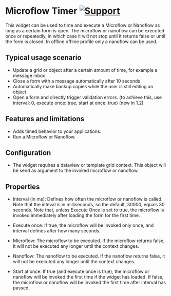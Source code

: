 # Microflow Timer [![Support](https://img.shields.io/badge/Mendix%20Support%3A-Platform-green.svg)](https://docs.mendix.com/community/app-store/app-store-content-support)

This widget can be used to time and execute a Microflow or Nanoflow as long as a certain form is open. The microflow or nanoflow can be executed once or repeatedly, in which case it will not stop until it returns false or until the form is closed. In offline offline profile only a nanoflow can be used.

## Typical usage scenario

* Update a grid or object after a certain amount of time, for example a message inbox
* Close a form with a message automatically after 10 seconds
* Automatically make backup copies while the user is still editing an object.
* Open a form and directly trigger validation errors. (to achieve this, use interval: 0, execute once: true, start at once: true) (new in 1.2)

## Features and limitations

* Adds timed behavior to your applications.
* Run a Microflow or Nanoflow.

## Configuration

* The widget requires a dataview or template grid context. This object will be send as argument to the invoked microflow or nanoflow.

## Properties

* Interval (in ms): Defines how often the microflow or nanoflow is called. Note that the inteval is in milliseconds, so the default, 30000, equals 30 seconds. Note that, unless Execute Once is set to true, the microflow is invoked immediately after loading the form for the first time.
* Execute once: If true, the microflow will be invoked only once, and interval defines after how many seconds.

* Microflow: The microflow to be executed. If the microflow returns false, it will not be executed any longer until the context changes.
* Nanoflow: The nanoflow to be executed. If the nanoflow returns false, it will not be executed any longer until the context changes.
* Start at once: If true (and execute once is true), the microflow or nanoflow will be invoked the first time if the widget has loaded. If false, the microflow or nanoflow will be invoked the first time after interval has passed.
